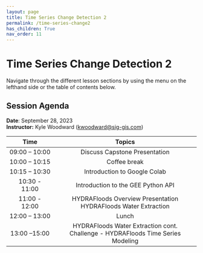 ```yaml
---
layout: page
title: Time Series Change Detection 2
permalink: /time-series-change2
has_children: True
nav_order: 11
---
```


# Time Series Change Detection 2

Navigate through the different lesson sections by using the menu on the lefthand side or the table of contents below.

## Session Agenda

**Date**: September 28, 2023  
**Instructor:** Kyle Woodward (kwoodward@sig-gis.com)

|      Time     |                                                                                                       Topics                                                                                                                                     |
|:-------------:|:-----------------------------------------------------------------------------------------------------------------------------------------------------------------------------------------------------------------:|
| 09:00 – 10:00 |                                  Discuss Capstone Presentation<br>                                  |
| 10:00 – 10:15 |                                              Coffee break                                                              |
| 10:15 – 10:30 |                                       Introduction to Google Colab                                                    |
| 10:30 - 11:00 |                               Introduction to the GEE Python API
| 11:00 - 12:00 |                               HYDRAFloods Overview Presentation<br>HYDRAFloods Water Extraction
| 12:00 – 13:00 |                                                Lunch                                                                   |
| 13:00 –15:00  |                  HYDRAFloods Water Extraction cont.<br>Challenge - HYDRAFloods Time Series Modeling                                  |